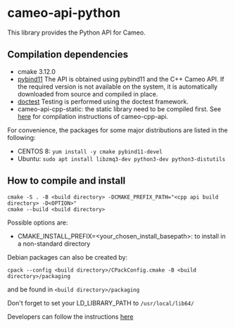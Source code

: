 # cameo-api-python

This library provides the Python API for Cameo.

 
## Compilation dependencies
- cmake 3.12.0
- [pybind11](https://github.com/pybind/pybind11)
The API is obtained using pybind11 and the C++ Cameo API. If the required version is not available on the system, it is automatically downloaded from source and compiled in place.
- [doctest](https://github.com/onqtam/doctest)
Testing is performed using the doctest framework.
- cameo-api-cpp-static: the static library need to be compiled first. See [here](../cameo-api-cpp/REDME.md) for compilation instructions of cameo-cpp-api.

For convenience, the packages for some major distributions are listed in the following:

 - CENTOS 8: `yum install -y cmake pybind11-devel`
 - Ubuntu: `sudo apt install libzmq3-dev python3-dev python3-distutils`

## How to compile and install

```
cmake -S . -B <build directory> -DCMAKE_PREFIX_PATH="<cpp api build directory> -D<OPTION>"
cmake --build <build directory>
```
Possible options are:
 - CMAKE_INSTALL_PREFIX=<your_chosen_install_basepath>: to install in a non-standard directory

Debian packages can also be created by:
```
cpack --config <build directory>/CPackConfig.cmake -B <build directory>/packaging 
```
and be found in `<build directory>/packaging`


Don't forget to set your LD_LIBRARY_PATH to `/usr/local/lib64/`

Developers can follow the instructions [here](doc/DEVEL.md)
